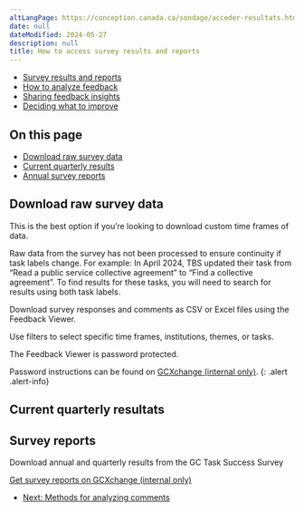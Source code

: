 ```yaml
---
altLangPage: https://conception.canada.ca/sondage/acceder-resultats.html
date: null
dateModified: 2024-05-27
description: null
title: How to access survey results and reports
---
```


<div class="gc-stp-stp">
  <div class="row">
    <ul class="toc lst-spcd col-md-12">
      <li class="col-md-4 col-sm-6"><a class="list-group-item active" href="access-results.html">Survey results and reports</a></li>
      <li class="col-md-4 col-sm-6"><a class="list-group-item" href="analyze-feedback.html">How to analyze feedback</a></li>
      <li class="col-md-4 col-sm-6"><a class="list-group-item" href="insights.html">Sharing feedback insights</a></li>
      <li class="col-md-4 col-sm-6"><a class="list-group-item" href="prioritize.html">Deciding what to improve</a></li>
    </ul>
  </div>
</div>

## On this page

* [Download raw survey data](#download-raw-survey-data)
* [Current quarterly results](#current-quarterly-results)
* [Annual survey reports](#survey-reports)

## Download raw survey data

This is the best option if you’re looking to download custom time frames of data.

Raw data from the survey has not been processed to ensure continuity if task labels change.  For example: In April 2024, TBS updated their task from “Read a public service collective agreement” to “Find a collective agreement”. To find results for these tasks, you will need to search for results using both task labels.

Download survey responses and comments as CSV or Excel files using the Feedback Viewer.

Use filters to select specific time frames, institutions, themes, or tasks.

The Feedback Viewer is password protected.

Password instructions can be found on [GCXchange (internal only)](https://gcxgce.sharepoint.com/teams/10001402/SitePages/Government-of-Canada-Task-Success-Survey.aspx).
{: .alert .alert-info}

## Current quarterly resultats

<!--### GC TSS Results Navigator  New - May 2024
As of June 2024, you can explore quarterly results from the survey online.-->

<!--[GC TSS Results Navigator](https://analytics-analytique.tbs.alpha.canada.ca/en/) (available from the GC network only)-->

<!--Navigate survey results by theme or department and then drill directly into specific task results.

Data in the TSS Results Navigator has been processed to ensure scoring continuity if task labels change between quarters.  For example: In April 2024, TBS updated their task from “Read a public service collective agreement” to “Find a collective agreement”.  

For each task where there are more than 100 comments, feedback has been automatically clustered into groups of similar comments to help reduce some analysis burden. Clustering should be thought of as an initial method that helps sort feedback into smaller groups of comments.  

In each cluster, you will see:
* A cluster group number
* The percentage of the task’s comments sorted into the cluster
* Keywords that describe the cluster
* Total number of comments in the cluster
* 5 comments that best exemplify the overall theme of that cluster

  <img style="border:1px solid black;" src="images/cluster.png" alt="An example cluster with descriptive keywords" class="img-responsive mrgn-bttm-md" />

  <div class="well well-sm">Each cluster of comments contains a group number, the percentage of comments that cluster represents, and a sample of keywords</div>

<details>
<summary>
Learn more about the specific data science methods behind clustering
</summary>

<p>Principal Publisher partnered with the Chief Data Office (CDO) at ESDC who developed the clustering script.</p>

<p>The clustering script uses:</p>
<ul>
<li>A pre-trained machine learning model that converts text comments into points in space, based on the general concepts they contain.</li>
<li>First, the “Sentence-transformer model” encodes comments in a space based on “concepts” (e.g., gender, size, verb tense) The process is multilingual by design without needing translation, and can handle comments with synonyms or similar concepts even if they are not using the exact same words.</li>
<li>Next, “Agglomerative clustering creates clusters (groups) of comments that are close together in space.</li>
</ul>

<p>While this method of analysis is fast to compute, it may sometimes have trouble with jargon or technical terms used in a particular context.</p>

<p>This model for analysis was selected for its ability to handle comments from many languages  without needing to first translate into one language which adds mistranslation errors and processing time.</p>

<p>As technology changes, we will continue to look for methods of feedback analysis that may bring us closer to summaries written in plain language of the issues found within the feedback.</p>


</details>-->

## Survey reports

Download annual and quarterly results from the GC Task Success Survey

[Get survey reports on GCXchange (internal only)](https://gcxgce.sharepoint.com/teams/10001402/SitePages/Government-of-Canada-Task-Success-Survey---Reports.aspx)

<nav role="navigation" class="mrgn-bttm-lg">
  <ul class="pager">
    <li class="next"><a href="analyze-feedback.html" rel="next">Next: Methods for analyzing comments</a></li>
  </ul>
</nav>
